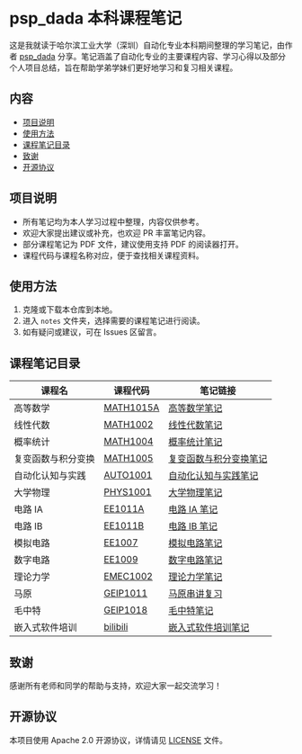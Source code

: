 # psp_dada 本科课程笔记 <!-- omit in toc -->

这是我就读于哈尔滨工业大学（深圳）自动化专业本科期间整理的学习笔记，由作者 [psp_dada](https://github.com/pspdada) 分享。笔记涵盖了自动化专业的主要课程内容、学习心得以及部分个人项目总结，旨在帮助学弟学妹们更好地学习和复习相关课程。


## 内容 <!-- omit in toc -->

- [项目说明](#项目说明)
- [使用方法](#使用方法)
- [课程笔记目录](#课程笔记目录)
- [致谢](#致谢)
- [开源协议](#开源协议)

## 项目说明

- 所有笔记均为本人学习过程中整理，内容仅供参考。
- 欢迎大家提出建议或补充，也欢迎 PR 丰富笔记内容。
- 部分课程笔记为 PDF 文件，建议使用支持 PDF 的阅读器打开。
- 课程代码与课程名称对应，便于查找相关课程资料。

## 使用方法

1. 克隆或下载本仓库到本地。
2. 进入 `notes` 文件夹，选择需要的课程笔记进行阅读。
3. 如有疑问或建议，可在 Issues 区留言。

## 课程笔记目录

| 课程名             | 课程代码                                                       | 笔记链接                                                   |
| ------------------ | -------------------------------------------------------------- | ---------------------------------------------------------- |
| 高等数学           | [MATH1015A](https://github.com/HITSZ-OpenAuto/MATH1015A)       | [高等数学笔记](notes/高等数学笔记.pdf)                     |
| 线性代数           | [MATH1002](https://github.com/HITSZ-OpenAuto/MATH1002)         | [线性代数笔记](notes/线性代数笔记.pdf)                     |
| 概率统计           | [MATH1004](https://github.com/HITSZ-OpenAuto/MATH1004)         | [概率统计笔记](notes/概率统计笔记.pdf)                     |
| 复变函数与积分变换 | [MATH1005](https://github.com/HITSZ-OpenAuto/MATH1005)         | [复变函数与积分变换笔记](notes/复变函数与积分变换笔记.pdf) |
| 自动化认知与实践   | [AUTO1001](https://github.com/HITSZ-OpenAuto/AUTO1001)         | [自动化认知与实践笔记](notes/自动化认知与实践笔记.pdf)     |
| 大学物理           | [PHYS1001](https://github.com/HITSZ-OpenAuto/PHYS1001)         | [大学物理笔记](notes/大学物理笔记.pdf)                     |
| 电路 IA            | [EE1011A](https://github.com/HITSZ-OpenAuto/EE1011A)           | [电路 IA 笔记](notes/电路IA笔记.pdf)                       |
| 电路 IB            | [EE1011B](https://github.com/HITSZ-OpenAuto/EE1011B)           | [电路 IB 笔记](notes/电路IB笔记.pdf)                       |
| 模拟电路           | [EE1007](https://github.com/HITSZ-OpenAuto/EE1007)             | [模拟电路笔记](notes/模拟电路笔记.pdf)                     |
| 数字电路           | [EE1009](https://github.com/HITSZ-OpenAuto/EE1009)             | [数字电路笔记](notes/数字电路笔记.pdf)                     |
| 理论力学           | [EMEC1002](https://github.com/HITSZ-OpenAuto/EMEC1002)         | [理论力学笔记](notes/理论力学笔记.pdf)                     |
| 马原               | [GEIP1011](https://github.com/HITSZ-OpenAuto/GEIP1011)         | [马原串讲复习](notes/马原串讲复习.pdf)                     |
| 毛中特             | [GEIP1018](https://github.com/HITSZ-OpenAuto/GEIP1018)         | [毛中特笔记](notes/毛中特笔记.pdf)                         |
| 嵌入式软件培训     | [bilibili](https://space.bilibili.com/1559398123/lists/778994) | [嵌入式软件培训笔记](notes/嵌入式软件培训笔记.pdf)         |

## 致谢

感谢所有老师和同学的帮助与支持，欢迎大家一起交流学习！

## 开源协议

本项目使用 Apache 2.0 开源协议，详情请见 [LICENSE](LICENSE) 文件。